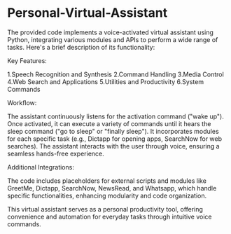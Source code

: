  # Personal-Virtual-Assistant
The provided code implements a voice-activated virtual assistant using Python, integrating various modules and APIs to perform a wide range of tasks.
Here's a brief description of its functionality:

Key Features:

1.Speech Recognition and Synthesis
2.Command Handling
3.Media Control
4.Web Search and Applications
5.Utilities and Productivity
6.System Commands

Workflow:

The assistant continuously listens for the activation command ("wake up").
Once activated, it can execute a variety of commands until it hears the sleep command ("go to sleep" or "finally sleep").
It incorporates modules for each specific task (e.g., Dictapp for opening apps, SearchNow for web searches).
The assistant interacts with the user through voice, ensuring a seamless hands-free experience.

Additional Integrations:

The code includes placeholders for external scripts and modules like GreetMe, Dictapp, SearchNow, NewsRead, and Whatsapp, which handle specific functionalities, enhancing modularity and code organization.
		
This virtual assistant serves as a personal productivity tool, offering convenience and automation for everyday tasks through intuitive voice commands.
